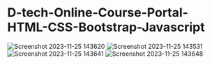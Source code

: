 # D-tech-Online-Course-Portal-HTML-CSS-Bootstrap-Javascript
![Screenshot 2023-11-25 143620](https://github.com/2001204/D-tech-Online-Course-Portal-HTML-CSS-Bootstrap-Javascript/assets/126748063/dfb34ec1-8ef4-4958-8418-24a294524b6c)
![Screenshot 2023-11-25 143531](https://github.com/2001204/D-tech-Online-Course-Portal-HTML-CSS-Bootstrap-Javascript/assets/126748063/4f75760b-047f-45a5-9cf6-127f0f9eace4)
![Screenshot 2023-11-25 143641](https://github.com/2001204/D-tech-Online-Course-Portal-HTML-CSS-Bootstrap-Javascript/assets/126748063/4f102b08-7ded-4894-b0fb-4813952d1d94)
![Screenshot 2023-11-25 143648](https://github.com/2001204/D-tech-Online-Course-Portal-HTML-CSS-Bootstrap-Javascript/assets/126748063/0e69e6ba-5c87-4d4e-bd1a-c2d6c535d4b4)


